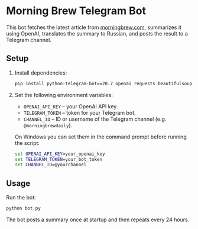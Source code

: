 # Morning Brew Telegram Bot

This bot fetches the latest article from [morningbrew.com](https://www.morningbrew.com/), summarizes it using OpenAI, translates the summary to Russian, and posts the result to a Telegram channel.

## Setup

1. Install dependencies:
   ```bash
   pip install python-telegram-bot==20.7 openai requests beautifulsoup4
   ```
2. Set the following environment variables:
   - `OPENAI_API_KEY` – your OpenAI API key.
   - `TELEGRAM_TOKEN` – token for your Telegram bot.
   - `CHANNEL_ID` – ID or username of the Telegram channel (e.g. `@morningbrewdaily`).

   On Windows you can set them in the command prompt before running the
   script:

   ```cmd
   set OPENAI_API_KEY=your_openai_key
   set TELEGRAM_TOKEN=your_bot_token
   set CHANNEL_ID=@yourchannel
   ```

## Usage

Run the bot:

```bash
python bot.py
```

The bot posts a summary once at startup and then repeats every 24 hours.
